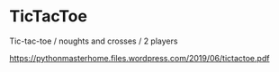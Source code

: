# TicTacToe
Tic-tac-toe /  noughts and crosses / 2 players

https://pythonmasterhome.files.wordpress.com/2019/06/tictactoe.pdf
